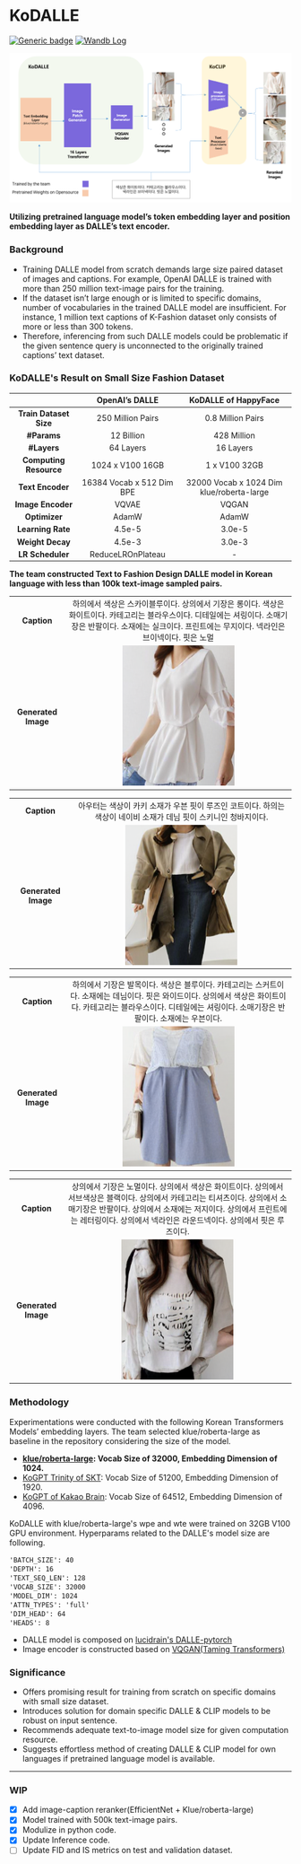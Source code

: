 # KoDALLE

[![Generic badge](https://img.shields.io/badge/🤗-Live%20Demo%20on%20Spaces-blue.svg)](https://huggingface.co/spaces/nateraw/spaces-template-gradio) [![Wandb Log](https://raw.githubusercontent.com/wandb/assets/main/wandb-github-badge-gradient.svg)](https://wandb.ai/happyface-boostcamp/final)

![image-20211227151557604](assets/README/image-20211227151557604.png)

**Utilizing pretrained language model’s token embedding layer and position embedding layer as DALLE’s text encoder.**

### Background

- Training DALLE model from scratch demands large size paired dataset of images and captions. For example, OpenAI DALLE is trained with more than 250 million text-image pairs for the training.
- If the dataset isn’t large enough or is limited to specific domains, number of vocabularies in the trained DALLE model are insufficient. For instance, 1 million text captions of K-Fashion dataset only consists of more or less than 300 tokens.
- Therefore, inferencing from such DALLE models could be problematic if the given sentence query is unconnected to the originally trained captions’ text dataset.

### KoDALLE's Result on Small Size Fashion Dataset

|                        |      OpenAI’s DALLE       |           KoDALLE of HappyFace            |
| :--------------------: | :-----------------------: | :---------------------------------------: |
| **Train Dataset Size** |     250 Million Pairs     |             0.8 Million Pairs             |
|      **#Params**       |        12 Billion         |                428 Million                |
|      **#Layers**       |         64 Layers         |                 16 Layers                 |
| **Computing Resource** |     1024 x V100 16GB      |               1 x V100 32GB               |
|    **Text Encoder**    | 16384 Vocab x 512 Dim BPE | 32000 Vocab x 1024 Dim klue/roberta-large |
|   **Image Encoder**    |           VQVAE           |                   VQGAN                   |
|     **Optimizer**      |           AdamW           |                   AdamW                   |
|   **Learning Rate**    |          4.5e-5           |                  3.0e-5                   |
|    **Weight Decay**    |          4.5e-3           |                  3.0e-3                   |
|    **LR Scheduler**    |     ReduceLROnPlateau     |                     -                     |

**The team constructed Text to Fashion Design DALLE model in Korean language with less than 100k text-image sampled pairs.**

|                     |                                                              |
| :-----------------: | :----------------------------------------------------------: |
|     **Caption**     | 하의에서 색상은 스카이블루이다. 상의에서 기장은 롱이다. 색상은 화이트이다. 카테고리는 블라우스이다. 디테일에는 셔링이다. 소매기장은 반팔이다. 소재에는 실크이다. 프린트에는 무지이다. 넥라인은 브이넥이다. 핏은 노멀 |
| **Generated Image** | <img height="250" width="200" alt="image" src="assets/README/image-20211227152252313.png"> |

|                     |                                                              |
| :-----------------: | :----------------------------------------------------------: |
|     **Caption**     | 아우터는 색상이 카키 소재가 우븐 핏이 루즈인 코트이다. 하의는 색상이 네이비 소재가 데님 핏이 스키니인 청바지이다. |
| **Generated Image** | <img height="250" width="200" alt="image" src="assets/README/image-20211227152034538.png"> |

|                     |                                                              |
| :-----------------: | :----------------------------------------------------------: |
|     **Caption**     | 하의에서 기장은 발목이다. 색상은 블루이다. 카테고리는 스커트이다. 소재에는 데님이다. 핏은 와이드이다. 상의에서 색상은 화이트이다. 카테고리는 블라우스이다. 디테일에는 셔링이다. 소매기장은 반팔이다. 소재에는 우븐이다. |
| **Generated Image** | <img height="250" width="200" alt="image" src="assets/README/image-20211227152127324.png"> |

|                     |                                                              |
| :-----------------: | :----------------------------------------------------------: |
|     **Caption**     | 상의에서 기장은 노멀이다. 상의에서 색상은 화이트이다. 상의에서 서브색상은 블랙이다. 상의에서 카테고리는 티셔츠이다. 상의에서 소매기장은 반팔이다. 상의에서 소재에는 저지이다. 상의에서 프린트에는 레터링이다. 상의에서 넥라인은 라운드넥이다. 상의에서 핏은 루즈이다. |
| **Generated Image** | <img height="250" width="200" alt="image" src="assets/README/image-20211227152337621.png"> |

### Methodology

Experimentations were conducted with the following Korean Transformers Models’ embedding layers. The team selected klue/roberta-large as baseline in the repository considering the size of the model.

- **[klue/roberta-large](https://huggingface.co/klue/roberta-large): Vocab Size of 32000, Embedding Dimension of 1024.**
- [KoGPT Trinity of SKT](https://huggingface.co/skt/ko-gpt-trinity-1.2B-v0.5): Vocab Size of 51200, Embedding Dimension of 1920.
- [KoGPT of Kakao Brain](https://huggingface.co/kakaobrain/kogpt): Vocab Size of 64512, Embedding Dimension of 4096.

KoDALLE with klue/roberta-large's wpe and wte were trained on 32GB V100 GPU environment. Hyperparams related to the DALLE's model size are following.

```
'BATCH_SIZE': 40
'DEPTH': 16
'TEXT_SEQ_LEN': 128
'VOCAB_SIZE': 32000
'MODEL_DIM': 1024
'ATTN_TYPES': 'full'
'DIM_HEAD': 64
'HEADS': 8
```

- DALLE model is composed on [lucidrain's DALLE-pytorch](https://github.com/lucidrains/DALLE-pytorch)
- Image encoder is constructed based on [VQGAN(Taming Transformers)](https://github.com/CompVis/taming-transformers#training-on-custom-data)

### Significance

- Offers promising result for training from scratch on specific domains with small size dataset.
- Introduces solution for domain specific DALLE & CLIP models to be robust on input sentence.
- Recommends adequate text-to-image model size for given computation resource.
- Suggests effortless method of creating DALLE & CLIP model for own languages if pretrained language model is available.

---

### WIP

- [x] Add image-caption reranker(EfficientNet + Klue/roberta-large)
- [x] Model trained with 500k text-image pairs.
- [x] Modulize in python code.
- [x] Update Inference code.
- [ ] Update FID and IS metrics on test and validation dataset.
